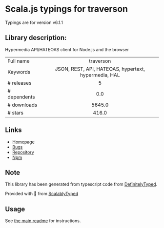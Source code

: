 
# Scala.js typings for traverson

Typings are for version v6.1.1

## Library description:
Hypermedia API/HATEOAS client for Node.js and the browser

|                    |                 |
| ------------------ | :-------------: |
| Full name          | traverson |
| Keywords           | JSON, REST, API, HATEOAS, hypertext, hypermedia, HAL |
| # releases         | 5 |
| # dependents       | 0.0 |
| # downloads        | 5645.0 |
| # stars            | 416.0 |

## Links
- [Homepage](https://github.com/traverson/traverson#readme)
- [Bugs](https://github.com/traverson/traverson/issues)
- [Repository](https://github.com/traverson/traverson)
- [Npm](https://www.npmjs.com/package/traverson)
    


## Note
This library has been generated from typescript code from [DefinitelyTyped](https://definitelytyped.org).

Provided with :purple_heart: from [ScalablyTyped](https://github.com/oyvindberg/ScalablyTyped)

## Usage
See [the main readme](../../readme.md) for instructions.


